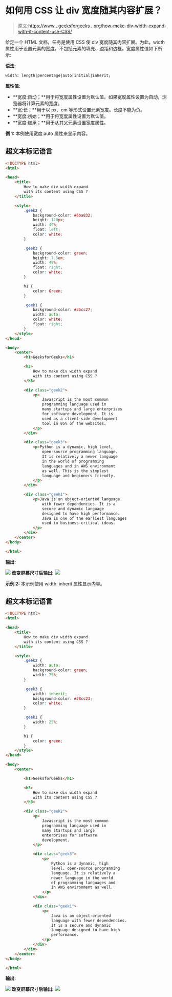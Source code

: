 # 如何用 CSS 让 div 宽度随其内容扩展？

> 原文:[https://www . geeksforgeeks . org/how-make-div-width-expand-with-it-content-use-CSS/](https://www.geeksforgeeks.org/how-to-make-div-width-expand-with-its-content-using-css/)

给定一个 HTML 文档，任务是使用 CSS 使 div 宽度随其内容扩展。为此，width 属性用于设置元素的宽度，不包括元素的填充、边距和边框。宽度属性值如下所示:

**语法:**

```html
width: length|percentage|auto|initial|inherit;

```

**属性值:**

*   **宽度:自动；**用于将宽度属性设置为默认值。如果宽度属性设置为自动，浏览器将计算元素的宽度。
*   **宽:长；**用于以 px、cm 等形式设置元素宽度。长度不能为负。
*   **宽度:初始；**用于将宽度属性设置为默认值。
*   **宽度:继承；**用于从其父元素设置宽度属性。

**例 1:** 本例使用宽度:auto 属性来显示内容。

## 超文本标记语言

```html
<!DOCTYPE html>
<html>

<head>
    <title>
        How to make div width expand 
        with its content using CSS ?
    </title>

    <style>
        .geek2 {
            background-color: #6ba832;
            height: 120px;
            width: 49%;
            float: left;
            color: white;
        }

        .geek3 {
            background-color: green;
            height: 7.5em;
            width: 49%;
            float: right;
            color: white;
        }

        h1 {
            color: Green;
        }

        .geek1 {
            background-color: #35cc27;
            width: auto;
            color: white;
            float: right;
        }
    </style>
</head>

<body>
    <center>
        <h1>GeeksforGeeks</h1>

        <h3>
            How to make div width expand 
            with its content using CSS ?
        </h3>

        <div class="geek2">
            <p>
                Javascript is the most common 
                programming language used in 
                many startups and large enterprises 
                for software development. It is 
                used as a client-side development 
                tool in 95% of the websites. 
            </p>
        </div>

        <div class="geek3">
            <p>Python is a dynamic, high level, 
                open-source programming language. 
                It is relatively a newer language
                in the world of programming 
                languages and in AWS environment 
                as well. This is the simplest 
                language and beginners friendly. 
            </p>
        </div>

        <div class="geek1">
            <p>Java is an object-oriented language 
                with fewer dependencies. It is a 
                secure and dynamic language 
                designed to have high performance.
                Java is one of the earliest languages
                used in business-critical ideas. 
            </p>
        </div>
    </center>
</body>

</html>
```

**输出:**

![](img/0676fd2eb3a62a8196af73a9ea828f3c.png)
**改变屏幕尺寸后输出:**
![](img/c5e37efbc8078cefd4837aafb07b8c38.png)

**示例 2:** 本示例使用 width: inherit 属性显示内容。

## 超文本标记语言

```html
<!DOCTYPE html>
<html>

<head>
    <title>
        How to make div width expand 
        with its content using CSS ?
    </title>

    <style>
        .geek2 {
            width: auto;
            background-color: green;
            width: 75%;
        }

        .geek3 {
            width: inherit;
            background-color: #28cc23;
            color: white;
        }

        .geek1 {
            width: 25%;
        }

        h1 {
            color: green;
        }
    </style>
</head>

<body>
    <center>

        <h1>GeeksforGeeks</h1>

        <h3>
            How to make div width expand 
            with its content using CSS ?
        </h3>

        <div class="geek2">
            <p>
                Javascript is the most common 
                programming language used in 
                many startups and large 
                enterprises for software 
                development.
            </p>

            <div class="geek3">
                <p>
                    Python is a dynamic, high 
                    level, open-source programming
                    language. It is relatively a 
                    newer language in the world
                    of programming languages and 
                    in AWS environment as well.
                </p>
            </div>

            <div class="geek1">
                <p>
                    Java is an object-oriented 
                    language with fewer dependencies. 
                    It is a secure and dynamic
                    language designed to have high 
                    performance.
                </p>
            </div>
        </div>
    </center>
</body>

</html>
```

**输出:**

![](img/ed32c6d578d8014c33d391fc4dcf2fe3.png)
**改变屏幕尺寸后输出:**
![](img/5a31d891f5743a89fad289a5daeb3953.png)